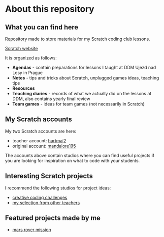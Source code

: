 # About this repository

## What you can find here

Repository made to store materials for my Scratch coding club lessons.

[Scratch website](https://scratch.mit.edu/)

It is organized as follows:
- **Agendas** - contain preparations for lessons I taught at DDM Ujezd nad Lesy in Prague
- **Notes** - tips and tricks about Scratch, unplugged games ideas, teaching tips
- **Resources**
- **Teaching diaries** - records of what we actually did on the lessons at DDM, also contains yearly final review
- **Team games** - ideas for team games (not necessarily in Scratch)

## My Scratch accounts

My two Scratch accounts are here:
- teacher account: [hartmaj2](https://scratch.mit.edu/users/hartmaj2/)
- original account: [mandalore195](https://scratch.mit.edu/users/mandalore195/)

The accounts above contain studios where you can find useful projects if you are looking for inspiration on what to code with your students.

## Interesting Scratch projects 

I recommend the following studios for project ideas:
- [creative coding challenges](https://scratch.mit.edu/studios/2538642/)
- [my selection from other teachers](https://scratch.mit.edu/studios/36367250)

## Featured projects made by me

- [mars rover mission](https://scratch.mit.edu/projects/1121473200/)